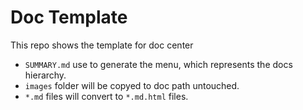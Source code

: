 # Doc Template

This repo shows the template for doc center

* `SUMMARY.md` use to generate the menu, which represents the docs hierarchy.
* `images` folder will be copyed to doc path untouched.
* `*.md` files will convert to `*.md.html` files.